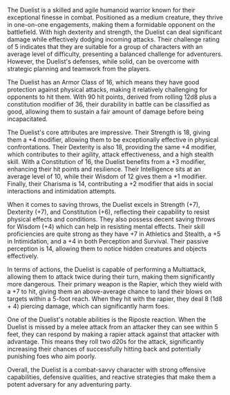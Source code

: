 The Duelist is a skilled and agile humanoid warrior known for their exceptional finesse in combat. Positioned as a medium creature, they thrive in one-on-one engagements, making them a formidable opponent on the battlefield. With high dexterity and strength, the Duelist can deal significant damage while effectively dodging incoming attacks. Their challenge rating of 5 indicates that they are suitable for a group of characters with an average level of difficulty, presenting a balanced challenge for adventurers. However, the Duelist's defenses, while solid, can be overcome with strategic planning and teamwork from the players.

The Duelist has an Armor Class of 16, which means they have good protection against physical attacks, making it relatively challenging for opponents to hit them. With 90 hit points, derived from rolling 12d8 plus a constitution modifier of 36, their durability in battle can be classified as good, allowing them to sustain a fair amount of damage before being incapacitated.

The Duelist's core attributes are impressive. Their Strength is 18, giving them a +4 modifier, allowing them to be exceptionally effective in physical confrontations. Their Dexterity is also 18, providing the same +4 modifier, which contributes to their agility, attack effectiveness, and a high stealth skill. With a Constitution of 16, the Duelist benefits from a +3 modifier, enhancing their hit points and resilience. Their Intelligence sits at an average level of 10, while their Wisdom of 12 gives them a +1 modifier. Finally, their Charisma is 14, contributing a +2 modifier that aids in social interactions and intimidation attempts.

When it comes to saving throws, the Duelist excels in Strength (+7), Dexterity (+7), and Constitution (+6), reflecting their capability to resist physical effects and conditions. They also possess decent saving throws for Wisdom (+4) which can help in resisting mental effects. Their skill proficiencies are quite strong as they have +7 in Athletics and Stealth, a +5 in Intimidation, and a +4 in both Perception and Survival. Their passive perception is 14, allowing them to notice hidden creatures and objects effectively.

In terms of actions, the Duelist is capable of performing a Multiattack, allowing them to attack twice during their turn, making them significantly more dangerous. Their primary weapon is the Rapier, which they wield with a +7 to hit, giving them an above-average chance to land their blows on targets within a 5-foot reach. When they hit with the rapier, they deal 8 (1d8 + 4) piercing damage, which can significantly harm foes.

One of the Duelist's notable abilities is the Riposte reaction. When the Duelist is missed by a melee attack from an attacker they can see within 5 feet, they can respond by making a rapier attack against that attacker with advantage. This means they roll two d20s for the attack, significantly increasing their chances of successfully hitting back and potentially punishing foes who aim poorly.

Overall, the Duelist is a combat-savvy character with strong offensive capabilities, defensive qualities, and reactive strategies that make them a potent adversary for any adventuring party.